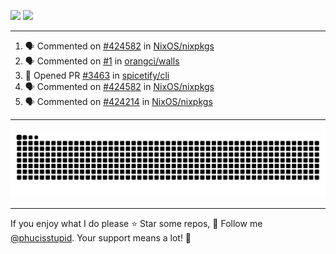 ![](https://github-readme-stats.vercel.app/api?username=phucisstupid&show_icons=true&theme=catppuccin_mocha)
![](https://streak-stats.demolab.com?user=phucisstupid&theme=catppuccin_mocha)

---

<!--START_SECTION:activity-->
1. 🗣 Commented on [#424582](https://github.com/NixOS/nixpkgs/pull/424582#issuecomment-3083179961) in [NixOS/nixpkgs](https://github.com/NixOS/nixpkgs)
2. 🗣 Commented on [#1](https://github.com/orangci/walls/issues/1#issuecomment-3076374518) in [orangci/walls](https://github.com/orangci/walls)
3. 💪 Opened PR [#3463](https://github.com/spicetify/cli/pull/3463) in [spicetify/cli](https://github.com/spicetify/cli)
4. 🗣 Commented on [#424582](https://github.com/NixOS/nixpkgs/pull/424582#issuecomment-3067107481) in [NixOS/nixpkgs](https://github.com/NixOS/nixpkgs)
5. 🗣 Commented on [#424214](https://github.com/NixOS/nixpkgs/pull/424214#issuecomment-3065392299) in [NixOS/nixpkgs](https://github.com/NixOS/nixpkgs)
<!--END_SECTION:activity-->

---

<picture>
  <source media="(prefers-color-scheme: dark)" srcset="https://raw.githubusercontent.com/phucisstupid/phucisstupid/output/github-contribution-grid-snake-dark.svg">
  <source media="(prefers-color-scheme: light)" srcset="https://raw.githubusercontent.com/phucisstupid/phucisstupid/output/github-contribution-grid-snake.svg">
  <img alt="GitHub Contribution Grid Snake" src="https://raw.githubusercontent.com/phucisstupid/phucisstupid/output/github-contribution-grid-snake.svg">
</picture>

---

If you enjoy what I do please ⭐ Star some repos, 👤 Follow me [@phucisstupid](https://github.com/phucisstupid). Your support means a lot! 💙
